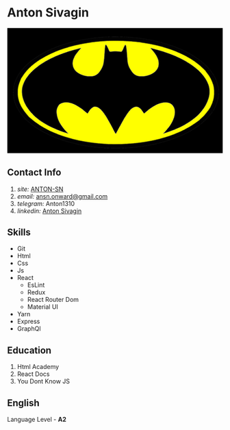 # Anton Sivagin
![I am Batman](images/batman.png)
## Contact Info
1. *site:* [ANTON-SN](https://anton-sn.web.app/)
2. *email:* ansn.onward@gmail.com
3. *telegram:* Anton1310
4. *linkedin:* [Anton Sivagin](https://www.linkedin.com/in/anton-sivagin/)
## Skills
* Git
* Html
* Css
* Js
* React
    * EsLint
    * Redux
    * React Router Dom
    * Material UI
* Yarn
* Express
* GraphQl
## Education
1. Html Academy
2. React Docs
3. You Dont Know JS
## English 
Language Level - **A2**